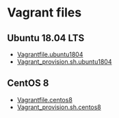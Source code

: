 # Vagrant files

## Ubuntu 18.04 LTS

- [Vagrantfile.ubuntu1804](Vagrantfile.ubuntu1804)
- [Vagrant_provision.sh.ubuntu1804](Vagrant_provision.sh.ubuntu1804)

## CentOS 8

- [Vagrantfile.centos8](Vagrantfile.centos8)
- [Vagrant_provision.sh.centos8](Vagrant_provision.sh.centos8)
